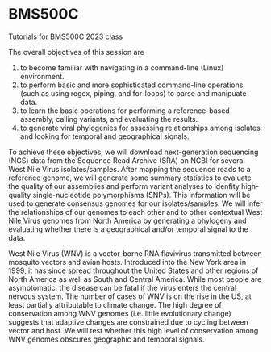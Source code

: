 # BMS500C
Tutorials for BMS500C 2023 class

The overall objectives of this session are 
  1) to become familiar with navigating in a command-line (Linux) environment.
  2) to perform basic and more sophisticated command-line operations (such as using regex, piping, and for-loops) to parse and manipuate data.
  3) to learn the basic operations for performing a reference-based assembly, calling variants, and evaluating the results.
  4) to generate viral phylogenies for assessing relationships among isolates and looking for temporal and geographical signals.

To achieve these objectives, we will download next-generation sequencing (NGS) data from the Sequence Read Archive (SRA) on NCBI for several West Nile Virus isolates/samples. After mapping the sequence reads to a reference genome, we will generate some summary statistics to evaluate the quality of our assemblies and 
perform variant analyses to idenfity high-quality single-nucleotide polymorphisms (SNPs).  This information will be used to generate consensus
genomes for our isolates/samples.  We will infer the relationships of our genomes to each other and to other contextual West Nile Virus genomes from North America by generating a phylogeny and evaluating whether there is a geographical and/or temporal signal to the data.

West Nile Virus (WNV) is a vector-borne RNA flavivirus transmitted between mosquito vectors and avian hosts.  Introduced into the New York area in 1999, it has since spread throughout the United States and other regions of North America as well as South and Central America. While most people are asymptomatic, the disease can be fatal if the virus enters the central nervous system.  The number of cases of WNV is on the rise in the US, at least partially attributable to climate change. The high degree of conservation among WNV genomes (i.e. little evolutionary change) suggests that adaptive changes are constrained due to cycling between vector and host. We  will test whether this high level of conservation among WNV genomes obscures geographic and temporal signals.

